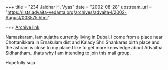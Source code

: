 +++
title = "234 Jaldhar H. Vyas"
date = "2002-08-28"
upstream_url = "https://lists.advaita-vedanta.org/archives/advaita-l/2002-August/003575.html"

+++
[Archive link](https://lists.advaita-vedanta.org/archives/advaita-l/2002-August/003575.html)

Namaskaram, Iam sujatha currently living in Dubai. I come from a place
near Chottanikkara in Ernakulam dist and Kalady Shri Shankaras birth place
and the ashram is close to my place.I like to get more knowledge about
Advaitha Sidhantham...thats why I am intending to join this mail group.

Hopefully suja

